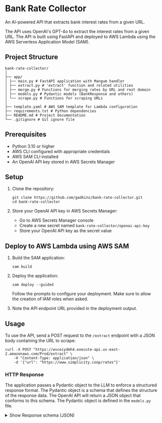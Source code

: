 # Bank Rate Collector

An AI-powered API that extracts bank interest rates from a given URL.  

The API uses OpenAI's GPT-4o to extract the interest rates from a given URL. The API is built using FastAPI and deployed to AWS Lambda using the AWS Serverless Application Model (SAM).

## Project Structure

```
bank-rate-collector/
│
├── app/
│ ├── main.py # FastAPI application with Mangum handler
│ ├── extract.py # 'extract' function and related utilities
│ ├── merge.py # Functions for merging rates by URL and root domain
│ ├── models.py # Pydantic models (BankResponse and others)
│ └── scrape.py # Functions for scraping URLs
│
├── template.yaml # AWS SAM template for Lambda configuration
├── requirements.txt # Python dependencies
├── README.md # Project documentation
└── .gitignore # Git ignore file

```

## Prerequisites

- Python 3.10 or higher
- AWS CLI configured with appropriate credentials
- AWS SAM CLI installed
- An OpenAI API key stored in AWS Secrets Manager

## Setup

1. Clone the repository:
   ```
   git clone https://github.com/gadkins/bank-rate-collector.git
   cd bank-rate-collector
   ```

2. Store your OpenAI API key in AWS Secrets Manager:
   - Go to AWS Secrets Manager console
   - Create a new secret named `bank-rate-collector/openai-api-key`
   - Store your OpenAI API key as the secret value

## Deploy to AWS Lambda using AWS SAM

1. Build the SAM application:
   ```
   sam build
   ```

2. Deploy the application:
   ```
   sam deploy --guided
   ```
   Follow the prompts to configure your deployment. Make sure to allow the creation of IAM roles when asked.

3. Note the API endpoint URL provided in the deployment output.

## Usage

To use the API, send a POST request to the `/extract` endpoint with a JSON body containing the URL to scrape:

```
curl -X POST "https://wvceiydmh4.execute-api.us-east-2.amazonaws.com/Prod/extract" \
    -H "Content-Type: application/json" \
    -d '{"url": "https://www.simplicity.coop/rates"}'
```

### HTTP Response

The application passes a Pydantic object to the LLM to enforce a structured response format. The Pydantic object is a schema that defines the structure of the response data. The OpenAI API will return a JSON object that conforms to this schema. The Pydantic object is defined in the `models.py` file.

<details>
  <summary>Show Response schema (JSON)</summary>

```json
{
    "type": "object",
    "properties": {
        "bankDomain": {
            "type": "string",
            "description": "The domain of the bank to which these account types belong."
        },
        "checkingAccounts": {
            "type": "array",
            "items": {
                "type": "object",
                "properties": {
                    "name": {
                        "type": "string",
                        "description": "The name of the checking account, e.g. Interest Checking, Senior Advantage Checking, etc."
                    },
                    "interestRate": {
                        "type": "number",
                        "description": "The interest rate of the checking account, if any."
                    },
                    "annualPercentageYield": {
                        "type": "number",
                        "description": "The annual percentage yield (APY) of the checking account."
                    },
                    "minimumBalanceToObtainAPY": {
                        "type": "number",
                        "description": "The minimum balance to obtain the annual percentage yield (APY)."
                    },
                    "minimumBalanceToOpen": {
                        "type": "number",
                        "description": "The minimum balance to open the checking account."
                    },
                    "minimumDailyBalance": {
                        "type": "number",
                        "description": "The minimum daily balance of the checking account to obtain APY or avoid fees."
                    },
                    "dividendRate": {
                        "type": "number",
                        "description": "The dividend rate of the checking account, if any."
                    },
                    "dividendFrequency": {
                        "type": "string",
                        "description": "The frequency at which dividends are paid, if at all, e.g. monthly, quarterly, annually, etc."
                    }
                },
                "required": [
                    "name",
                    "annualPercentageYield"
                ]
            }
        },
        "savingsAccounts": {
            "type": "array",
            "items": {
                "type": "object",
                "properties": {
                    "name": {
                        "type": "string",
                        "description": "The name of the savings account, e.g. Partnership Savings, Statement Savings, etc."
                    },
                    "interestRate": {
                        "type": "number",
                        "description": "The interest rate of the savings account, if any."
                    },
                    "annualPercentageYield": {
                        "type": "number",
                        "description": "The annual percentage yield (APY) of the savings account."
                    },
                    "minimumBalanceToObtainAPY": {
                        "type": "number",
                        "description": "The minimum balance to obtain the annual percentage yield (APY)."
                    },
                    "minimumBalanceToOpen": {
                        "type": "number",
                        "description": "The minimum balance to open the savings account."
                    },
                    "minimumDailyBalance": {
                        "type": "number",
                        "description": "The minimum daily balance of the savings account to obtain APY or avoid fees."
                    },
                    "dividendRate": {
                        "type": "number",
                        "description": "The dividend rate of the checking account, if any."
                    },
                    "dividendFrequency": {
                        "type": "string",
                        "description": "The frequency at which dividends are paid, if at all, e.g. monthly, quarterly, annually, etc."
                    },
                    "required": [
                        "name",
                        "annualPercentageYield"
                    ]
                }
            },
            "moneyMarketAccounts": {
                "type": "array",
                "items": {
                    "type": "object",
                    "properties": {
                        "name": {
                            "type": "string",
                            "description": "The name or tier of money market account, e.g. Tier 1 ($0.01 - $9,999.99), etc."
                        },
                        "interestRate": {
                            "type": "number",
                            "description": "The interest rate of the savings account, if any."
                        },
                        "annualPercentageYield": {
                            "type": "number",
                            "description": "The annual percentage yield (APY) of the savings account."
                        },
                        "minimumBalanceToObtainAPY": {
                            "type": "number",
                            "description": "The minimum balance to obtain the annual percentage yield (APY)."
                        },
                        "dividendRate": {
                            "type": "number",
                            "description": "The dividend rate of the checking account, if any."
                        },
                        "dividendFrequency": {
                            "type": "string",
                            "description": "The frequency at which dividends are paid, if at all, e.g. monthly, quarterly, annually, etc."
                        },
                        "minimumBalanceToOpen": {
                            "type": "number",
                            "description": "The minimum balance to open the savings account."
                        },
                        "minimumDailyBalance": {
                            "type": "number",
                            "description": "The minimum daily balance of the savings account to obtain APY or avoid fees."
                        }
                    },
                    "required": [
                        "name",
                        "annualPercentageYield"
                    ]
                }
            },
            "certificatesOfDeposit": {
                "type": "array",
                "items": {
                    "type": "object",
                    "properties": {
                        "term": {
                            "type": "string",
                            "description": "The term of the certificate of deposit, e.g. 6 months, 12 months, etc."
                        },
                        "interestRate": {
                            "type": "number",
                            "description": "The interest rate of the certificate of deposit, if any."
                        },
                        "annualPercentageYield": {
                            "type": "number",
                            "description": "The annual percentage yield (APY) of the certificate of deposit."
                        },
                        "minimumBalanceToObtainAPY": {
                            "type": "number",
                            "description": "The minimum balance to obtain the annual percentage yield (APY)."
                        },
                        "minimumBalanceToOpen": {
                            "type": "number",
                            "description": "The minimum balance to open the certificate of deposit."
                        },
                        "minimumDailyBalance": {
                            "type": "number",
                            "description": "The minimum daily balance of the certificate of deposit to obtain APY or avoid fees."
                        }
                    },
                    "required": [
                        "term",
                        "annualPercentageYield"
                    ]
                }
            },
            "individualRetirementAccounts": {
                "type": "array",
                "items": {
                    "type": "object",
                    "properties": {
                        "term": {
                            "type": "string",
                            "description": "The term of the individual retirement account, e.g. 7 months, 12 months, etc."
                        },
                        "interestRate": {
                            "type": "number",
                            "description": "The interest rate of the individual retirement account, if any."
                        },
                        "annualPercentageYield": {
                            "type": "number",
                            "description": "The annual percentage yield (APY) of the individual retirement account."
                        },
                        "minimumBalanceToObtainAPY": {
                            "type": "number",
                            "description": "The minimum balance to obtain the annual percentage yield (APY)."
                        },
                        "minimumBalanceToOpen": {
                            "type": "number",
                            "description": "The minimum balance to open the individual retirement account."
                        },
                        "minimumDailyBalance": {
                            "type": "number",
                            "description": "The minimum daily balance of the individual retirement account to obtain APY or avoid fees."
                        }
                    },
                    "required": [
                        "term",
                        "annualPercentageYield"
                    ]
                }
            },
            "loans": {
                "type": "array",
                "items": {
                    "type": "object",
                    "properties": {
                        "name": {
                            "type": "string",
                            "description": "The name of the loan, e.g. Auto Loan, Student Loan, 30-Year Fixed Rate Mortgage, etc."
                        },
                        "term": {
                            "anyOf": [
                                {
                                    "type": "integer"
                                },
                                {
                                    "type": "string"
                                }
                            ],
                            "description": "The term of the loan, e.g. 1-3 years, 7 years, etc."
                        },
                        "annualPercentageRate": {
                            "type": "number",
                            "description": "The Annual Percentage Rate (APR) of the loan. APR is the interest rate plus additional fees charged by the lender."
                        },
                        "minimumPayment": {
                            "type": "number",
                            "description": "The required minimum monthly payment for the loan."
                        },
                        "maximumLoanAmount": {
                            "type": "number",
                            "description": "The maximum loan amount that can be borrowed as a percentage of the collateral value."
                        },
                        "paymentPer1000Dollars": {
                            "type": "number",
                            "description": "The amount the borrower would pay per month for every $1,000 borrowed."
                        }
                    },
                    "required": [
                        "name",
                        "annualPercentageRate"
                    ]
                }
            },
            "creditCards": {
                "type": "array",
                "items": {
                    "type": "object",
                    "properties": {
                        "name": {
                            "type": "string",
                            "description": "The name of the credit card, if applicable, e.g. Visa Platinum, Mastercard Gold, etc."
                        },
                        "annualPercentageRate": {
                            "type": "number",
                            "description": "The Annual Percentage Rate (APR) of the loan. APR is the interest rate plus additional fees charged by the lender."
                        },
                        "annualFee": {
                            "type": "number",
                            "description": "The annual fee charged by the credit card provider."
                        },
                        "doesEarnRewards": {
                            "type": "boolean",
                            "description": "Indicates whether the credit card earns rewards or not."
                        }
                    },
                    "required": [
                        "annualPercentageRate",
                        "annualFee"
                    ]
                }
            },
            "fees": {
                "type": "array",
                "items": {
                    "type": "object",
                    "properties": {
                        "name": {
                            "type": "string",
                            "description": "The name of the fee, e.g. Overdraft Fee, Wire Transfer Fee, etc."
                        },
                        "feeAmount": {
                            "type": "number",
                            "description": "The fee amount."
                        },
                        "feeUnit": {
                            "type": "string",
                            "description": "The unit of the fee amount, e.g. 'per hour', 'per month', 'per ten', '%', etc."
                        },
                        "oneTime": {
                            "type": "boolean",
                            "description": "Indicates if the fee is a one-time fee."
                        },
                        "recurringInterval": {
                            "type": "string",
                            "description": "The interval for recurring fees, e.g. 'monthly', 'annually', etc. (if applicable).",
                            "enum": ["daily", "weekly", "monthly", "annually"]
                        }
                    },
                    "required": [
                        "name",
                        "feeAmount",
                        "feeUnit"
                    ],
                    "anyOf": [
                        {
                            "required": ["oneTime"]
                        },
                        {
                            "required": ["recurringInterval"]
                        }
                    ]
                }
            }
        }
    }
}
```

## Local Development

To run the application locally for development:

1. Rename the `.env.example` file to `.env`:
    ```bash
    mv .env.example .env
    ```

2. set the following environment variables:

- `OPENAI_API_KEY`: Your OpenAI API key. You can get an API key from the [OpenAI platform](https://platform.openai.com/api-keys).
- `AWS_REGION`: The AWS region where the Lambda function will be deployed
- `AWS_ACCESS_KEY_ID`: Your AWS access key ID
- `AWS_SECRET_ACCESS_KEY`: Your AWS secret access key

Alternatively, you can set the environment variables in your shell, for example: `

    ```bash
    export OPENAI_API_KEY='your-openai-api-key'
    ```

3. Configure a virtual environment:
   ```bash
   python -m venv venv
   source venv/bin/activate  # On Windows use `venv\Scripts\activate`
   ```

4. Install the development dependencies:
   ```bash
   pip install -r requirements.txt
   ```

5. Run the FastAPI application:
   ```bash
   uvicorn app.main:app --reload
   ```

The API will be available at `http://localhost:8000`.

## How It Works

The following components are used in the Bank Rate Collector API:

- [x] The web scraper BeautifulSoup is used to scrape HTML tags from a list of websites.
- [x] From the collected tags, we filter for `<table>`, `<h1>`, and `<h2>` tags, discarding the rest.
- [x] These tables are converted into CSV to clean them up and reduce their character count using custom functions.  
- [x] The CSV tables are then chunked to prepare them for sending to a large language model (LLM).
- [x] Along with the table chunks, a structured schema (Pydantic object) is provided to the LLM to instruct it on how the data should be formatted in it's response.
- [x] Special instructions can be provided to the LLM to handle edge cases or other behavior not well defined in the Pydantic object schema.
- [x] Once the LLM receives the table chunks, structured schema response format, and special instructions, it responds with a list of JSON objects containing the banking rates, per the schema (OpenAI Python SDK now supports enfocing a `response_format` such as a Pydantic object. The SDK handles converting the data type to a supported JSON schema, deserializing the JSON response into the typed data structure automatically, and parsing refusals if they arise. See [OpenAI Structured Outputs](https://platform.openai.com/docs/guides/structured-outputs)).
- [x] After all JSON objects are returned from the LLM, a post-processing script aggregates and deduplicates the data.

</details>

